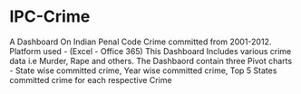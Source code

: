 # IPC-Crime
A Dashboard On Indian Penal Code Crime committed from 2001-2012. Platform used - (Excel - Office 365) 
This Dashboard Includes various crime data i.e Murder, Rape and others.
The Dashbaord contain three Pivot charts - State wise committed crime, Year wise committed crime, Top 5 States committed crime for each respective Crime
